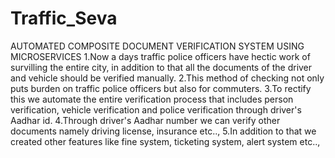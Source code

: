 # Traffic_Seva
AUTOMATED COMPOSITE DOCUMENT VERIFICATION SYSTEM USING MICROSERVICES
1.Now a days traffic police officers have hectic work of survilling the entire city, in addition to that all the documents of the driver and vehicle should be verified manually.
2.This method of checking not only puts burden on traffic police officers but also for commuters.
3.To rectify this we automate the entire verification process that includes person verification, vehicle verification and police verification through driver's  Aadhar id.
4.Through driver's Aadhar number we can verify other documents namely driving license, insurance etc..,
5.In addition to that we created other features like fine system, ticketing system, alert system etc..,
